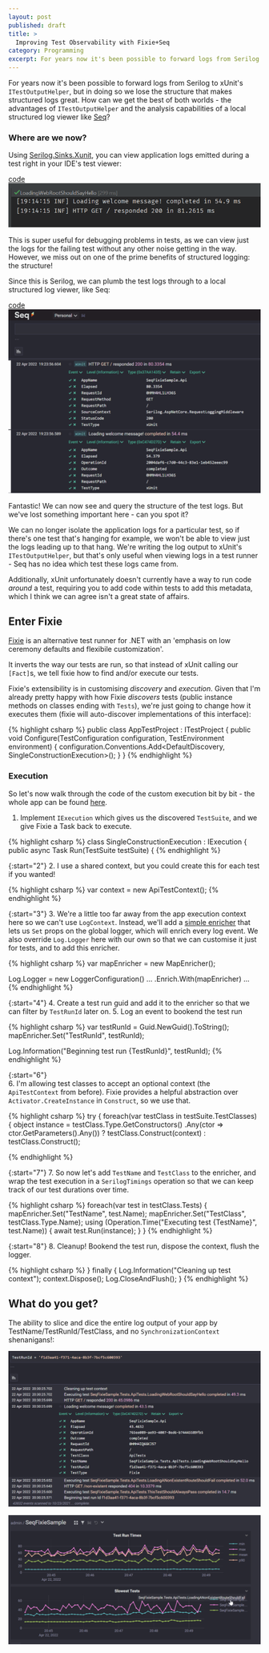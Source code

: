 ```yaml
---
layout: post
published: draft
title: >
  Improving Test Observability with Fixie+Seq
category: Programming
excerpt: For years now it's been possible to forward logs from Serilog to xUnit's `ITestOutputHelper`, but in doing so we lose the structure that makes structured logs great. How can we get the best of both worlds - the advantages of `ITestOutputHelper` and the analysis capabilities of a local structured log viewer like [Seq](https://datalust.co/)?
---
```


For years now it's been possible to forward logs from Serilog to xUnit's `ITestOutputHelper`, but in doing so we lose the structure that makes structured logs great. How can we get the best of both worlds - the advantages of `ITestOutputHelper` and the analysis capabilities of a local structured log viewer like [Seq](https://datalust.co/)?

### Where are we now?

Using [Serilog.Sinks.Xunit](https://github.com/trbenning/serilog-sinks-xunit), you can view application logs emitted during a test right in your IDE's test viewer:

[code](https://github.com/gkinsman/SeqFixieSample/blob/master/test/SeqFixieSample.XunitTests/ApiTestContext.cs#L26)
![](/images/xunit-outputhelper-logs.png)

This is super useful for debugging problems in tests, as we can view just the logs for the failing test without any other noise getting in the way. However, we miss out on one of the prime benefits of structured logging: the structure!

Since this is Serilog, we can plumb the test logs through to a local structured log viewer, like Seq:

[code](https://github.com/gkinsman/SeqFixieSample/blob/master/test/SeqFixieSample.XunitTests/ApiTestContext.cs#L25)
![](/images/seq-logs-xunit.png)

Fantastic! We can now see and query the structure of the test logs. But we've lost something important here - can you spot it?

We can no longer isolate the application logs for a particular test, so if there's one test that's hanging for example, we won't be able to view just the logs leading up to that hang. We're writing the log output to xUnit's `ITestOutputHelper`, but that's only useful when viewing logs in a test runner - Seq has no idea which test these logs came from.

Additionally, xUnit unfortunately doesn't currently have a way to run code _around_ a test, requiring you to add code within tests to add this metadata, which I think we can agree isn't a great state of affairs.

## Enter Fixie

[Fixie](http://fixie.github.io/) is an alternative test runner for .NET with an 'emphasis on low ceremony defaults and flexibile customization'.

It inverts the way our tests are run, so that instead of xUnit calling our `[Fact]`s, we tell fixie how to find and/or execute our tests.

Fixie's extensibility is in customising _discovery_ and _execution_. Given that I'm already pretty happy with how Fixie _discovers_ tests (public instance methods on classes ending with `Tests`), we're just going to change how it executes them (fixie will auto-discover implementations of this interface):

{% highlight csharp %}
public class AppTestProject : ITestProject
{
    public void Configure(TestConfiguration configuration, TestEnvironment environment)
    {
        configuration.Conventions.Add<DefaultDiscovery, SingleConstructionExecution>();
    }
}
{% endhighlight %}

### Execution

So let's now walk through the code of the custom execution bit by bit - the whole app can be found [here](https://github.com/gkinsman/SeqFixieSample).

1. Implement `IExecution` which gives us the discovered `TestSuite`, and we give Fixie a Task back to execute.

{% highlight csharp %}
class SingleConstructionExecution : IExecution
{
    public async Task Run(TestSuite testSuite)
    {
{% endhighlight %}

{:start="2"}
2. I use a shared context, but you could create this for each test if you wanted!

{% highlight csharp %}
var context = new ApiTestContext();
{% endhighlight %}

{:start="3"}
3. We're a little too far away from the app execution context here so we can't use `LogContext`. Instead, we'll add a [simple enricher](https://github.com/gkinsman/SeqFixieSample/blob/master/test/SeqFixieSample.FixieTests/MapEnricher.cs) that lets us `Set` props on the global logger, which will enrich every log event. We also override `Log.Logger` here with our own so that we can customise it just for tests, and to add this enricher.

{% highlight csharp %}
var mapEnricher = new MapEnricher();

Log.Logger = new LoggerConfiguration()
    ...
    .Enrich.With(mapEnricher)
    ...
{% endhighlight %}

{:start="4"}
4. Create a test run guid and add it to the enricher so that we can filter by `TestRunId` later on.
5. Log an event to bookend the test run

{% highlight csharp %}
var testRunId = Guid.NewGuid().ToString();
mapEnricher.Set("TestRunId", testRunId);

Log.Information("Beginning test run {TestRunId}", testRunId);
{% endhighlight %}

{:start="6"}    
6. I'm allowing test classes to accept an optional context (the `ApiTestContext` from before). Fixie provides a helpful abstraction over `Activator.CreateInstance` in `Construct`, so we use that.

{% highlight csharp %}
try {
    foreach(var testClass in testSuite.TestClasses) {
        object instance = testClass.Type.GetConstructors()
            .Any(ctor => ctor.GetParameters().Any())
            ? testClass.Construct(context)
            : testClass.Construct();

{% endhighlight %}

{:start="7"}
7. So now let's add `TestName` and `TestClass` to the enricher, and wrap the test execution in a `SerilogTimings` operation so that we can keep track of our test durations over time.

{% highlight csharp %}
foreach(var test in testClass.Tests) {
    mapEnricher.Set("TestName", test.Name);
    mapEnricher.Set("TestClass", testClass.Type.Name);
    using (Operation.Time("Executing test {TestName}", test.Name)) {
        await test.Run(instance);
    }
}
{% endhighlight %}

{:start="8"}
8. Cleanup! Bookend the test run, dispose the context, flush the logger.

{% highlight csharp %}
}
finally {
    Log.Information("Cleaning up test context");
    context.Dispose();
    Log.CloseAndFlush();
}
{% endhighlight %}

## What do you get?

The ability to slice and dice the entire log output of your app by TestName/TestRunId/TestClass, and no `SynchronizationContext` shenanigans!:

![](/images/seq-logs-fixie-testrun.png)

![](/images/seq-fixie-logs-dash.png)
